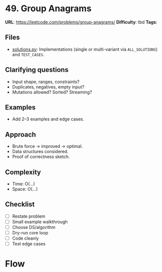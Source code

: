 # 49. Group Anagrams

**URL**: <https://leetcode.com/problems/group-anagrams/>
**Difficulty**: tbd
**Tags**:

## Files

- [solutions.py](solutions.py): Implementations (single or multi-variant via `ALL_SOLUTIONS`) and `TEST_CASES`.

## Clarifying questions

- Input shape, ranges, constraints?
- Duplicates, negatives, empty input?
- Mutations allowed? Sorted? Streaming?

## Examples

- Add 2–3 examples and edge cases.

## Approach

- Brute force -> improved -> optimal.
- Data structures considered.
- Proof of correctness sketch.

## Complexity

- Time: O(...)
- Space: O(...)

## Checklist

- [ ] Restate problem
- [ ] Small example walkthrough
- [ ] Choose DS/algorithm
- [ ] Dry-run core loop
- [ ] Code cleanly
- [ ] Test edge cases

# Flow
